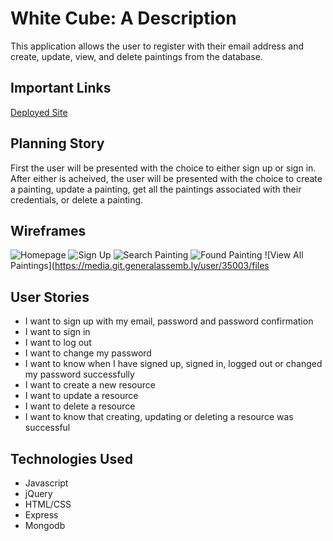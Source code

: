 # White Cube: A Description
This application allows the user to register with their email address and create, update, view, and delete paintings from
the database.

## Important Links
[Deployed Site](krisbarr.github.io/white-cube-client/)

## Planning Story

First the user will be presented with the choice to either sign up or sign in.  After either is acheived, the user will be
presented with the choice to create a painting, update a painting, get all the paintings associated with their credentials, or delete a painting.

## Wireframes
![Homepage](https://media.git.generalassemb.ly/user/35003/files/17e57680-a28b-11eb-96f3-37184a892944)
![Sign Up](https://media.git.generalassemb.ly/user/35003/files/26cc2900-a28b-11eb-8a17-29496943cbb9)
![Search Painting](https://media.git.generalassemb.ly/user/35003/files/3481ae80-a28b-11eb-9af6-d5d6d2ac1a51)
![Found Painting](https://media.git.generalassemb.ly/user/35003/files/60049900-a28b-11eb-80fc-b45da9c455ed)
![View All Paintings](https://media.git.generalassemb.ly/user/35003/files

## User Stories
* I want to sign up with my email, password and password confirmation
* I want to sign in
* I want to log out
* I want to change my password
* I want to know when I have signed up, signed in, logged out or changed my password successfully
* I want to create a new resource
* I want to update a resource
* I want to delete a resource
* I want to know that creating, updating or deleting a resource was successful

## Technologies Used
* Javascript
* jQuery
* HTML/CSS
* Express
* Mongodb
